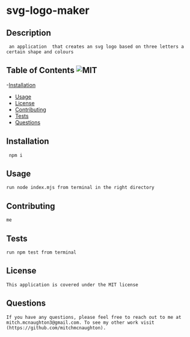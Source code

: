 # svg-logo-maker

## Description
     an application  that creates an svg logo based on three letters a certain shape and colours  
        
## Table of Contents ![MIT](https://img.shields.io/badge/License-MIT-yellow.svg)
   -[Installation](#installation)
   - [Usage](#usage)
   - [License](#license)
   - [Contributing](#contributing)
   - [Tests](#tests)
   - [Questions](#questions) 
        
## Installation
     npm i
        
## Usage
    run node index.mjs from terminal in the right directory
        
## Contributing
    me
        
## Tests
    run npm test from terminal
    
## License
    This application is covered under the MIT license
        
## Questions
    If you have any questions, please feel free to reach out to me at mitch.mcnaughton3@gmail.com. To see my other work visit (https://github.com/mitchmcnaughton).